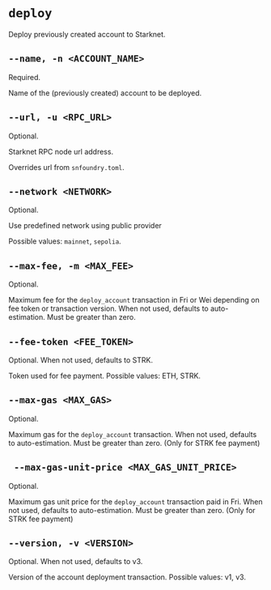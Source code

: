 # `deploy`
Deploy previously created account to Starknet.

## `--name, -n <ACCOUNT_NAME>`
Required.

Name of the (previously created) account to be deployed.

## `--url, -u <RPC_URL>`
Optional.

Starknet RPC node url address.

Overrides url from `snfoundry.toml`.

## `--network <NETWORK>`
Optional.

Use predefined network using public provider

Possible values: `mainnet`, `sepolia`.

## `--max-fee, -m <MAX_FEE>`
Optional.

Maximum fee for the `deploy_account` transaction in Fri or Wei depending on fee token or transaction version. When not used, defaults to auto-estimation. Must be greater than zero.

## `--fee-token <FEE_TOKEN>`
Optional. When not used, defaults to STRK.

Token used for fee payment. Possible values: ETH, STRK.

## `--max-gas <MAX_GAS>`
Optional.

Maximum gas for the `deploy_account` transaction. When not used, defaults to auto-estimation. Must be greater than zero. (Only for STRK fee payment)

## ` --max-gas-unit-price <MAX_GAS_UNIT_PRICE>`
Optional.

Maximum gas unit price for the `deploy_account` transaction paid in Fri. When not used, defaults to auto-estimation. Must be greater than zero. (Only for STRK fee payment)

## `--version, -v <VERSION>`
Optional. When not used, defaults to v3.

Version of the account deployment transaction. Possible values: v1, v3.